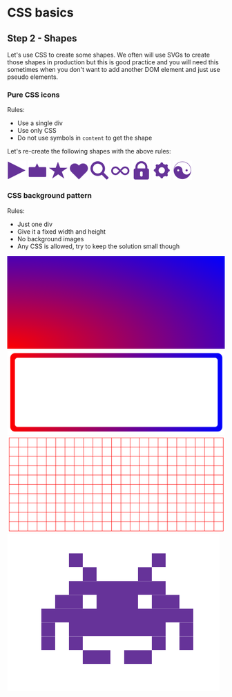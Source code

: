 # CSS basics

## Step 2 - Shapes

Let's use CSS to create some shapes.
We often will use SVGs to create those shapes in production but this is good practice and
you will need this sometimes when you don't want to add another DOM element and just use pseudo elements.

### Pure CSS icons

Rules:

- Use a single div
- Use only CSS
- Do not use symbols in `content` to get the shape

Let's re-create the following shapes with the above rules:

<img src="/assets/caret.png" width="44px" alt="A caret">
<img src="/assets/bubble.png" width="44px" alt="A chat bubble">
<img src="/assets/star.png" width="44px" alt="A star">
<img src="/assets/heart.png" width="44px" alt="A heart">
<img src="/assets/mglas.png" width="44px" alt="A magnifying glass">
<img src="/assets/infinity.png" width="44px" alt="An infinity symbol">
<img src="/assets/lock.png" width="44px" alt="A padlock">
<img src="/assets/cogwheel.png" width="44px" alt="A cogwheel">
<img src="/assets/yinyang.png" width="44px" alt="The yin yang symbol">

### CSS background pattern

Rules:

- Just one div
- Give it a fixed width and height
- No background images
- Any CSS is allowed, try to keep the solution small though

<img src="/assets/gradient.png" alt="Gradient">
<img src="/assets/gradient-border.png" alt="Gradient border">
<img src="/assets/grid.png" alt="A grid">
<img src="/assets/space-invaders.png" alt="Space invaders">
